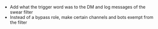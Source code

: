 * Add what the trigger word was to the DM and log messages of the swear filter
* Instead of a bypass role, make certain channels and bots exempt from the filter
